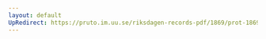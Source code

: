 ```yaml
---
layout: default
UpRedirect: https://pruto.im.uu.se/riksdagen-records-pdf/1869/prot-1869--fk--515/prot-1869--fk--515_001.pdf
---
```

